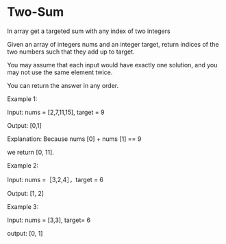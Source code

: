# Two-Sum
In array get a targeted sum with any index of two integers 

Given an array of integers nums and an integer target, return indices of the two numbers such that they add up to target.

You may assume that each input would have exactly one solution, and you may not use the same element twice.

You can return the answer in any order.

Example 1:

Input: nums = [2,7,11,15], target = 9

Output: [0,1]

Explanation: Because nums [0] + nums [1] == 9

we return [0, 11].


Example 2:

Input: nums =［3,2,4］，target = 6

Output: [1, 2]


Example 3:

Input: nums = [3,3], target= 6

output: [0, 1]
